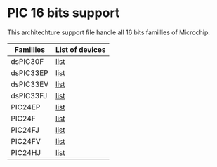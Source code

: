 # PIC 16 bits support

This architechture support file handle all 16 bits famillies of Microchip.

|Famillies|List of devices|
|---------|---------------|
|dsPIC30F|[list](../dspic30f/README.md)|
|dsPIC33EP|[list](../dspic33ep/README.md)|
|dsPIC33EV|[list](../dspic33ev/README.md)|
|dsPIC33FJ|[list](../dspic33fj/README.md)|
|PIC24EP|[list](../pic24ep/README.md)|
|PIC24F|[list](../pic24f/README.md)|
|PIC24FJ|[list](../pic24fj/README.md)|
|PIC24FV|[list](../pic24fv/README.md)|
|PIC24HJ|[list](../pic24hj/README.md)|
